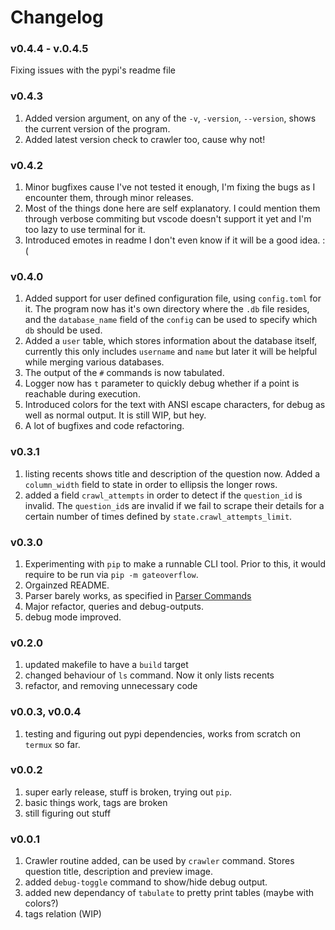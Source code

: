 # Changelog

### v0.4.4 - v.0.4.5

Fixing issues with the pypi's readme file

### v0.4.3

1. Added version argument, on any of the `-v`, `-version`, `--version`, shows the current version of the program.
2. Added latest version check to crawler too, cause why not!

### v0.4.2

1. Minor bugfixes cause I've not tested it enough, I'm fixing the bugs as I encounter them, through minor releases.
2. Most of the things done here are self explanatory. I could mention them through verbose commiting but vscode doesn't support it yet and I'm too lazy to use terminal for it.
3. Introduced emotes in readme I don't even know if it will be a good idea. :(

### v0.4.0

1. Added support for user defined configuration file, using `config.toml` for it. The program now has it's own directory where the `.db` file resides, and the `database_name` field of the `config` can be used to specify which `db` should be used.
2. Added a `user` table, which stores information about the database itself, currently this only includes `username` and `name` but later it will be helpful while merging various databases.
3. The output of the `#` commands is now tabulated.
4. Logger now has `t` parameter to quickly debug whether if a point is reachable during execution.
5. Introduced colors for the text with ANSI escape characters, for debug as well as normal output. It is still WIP, but hey.
6. A lot of bugfixes and code refactoring.

### v0.3.1

1. listing recents shows title and description of the question now. Added a `column_width` field to state in order to ellipsis the longer rows.
2. added a field `crawl_attempts` in order to detect if the `question_id` is invalid. The `question_id`s are invalid if we fail to scrape their details for a certain number of times defined by `state.crawl_attempts_limit`.

### v0.3.0

1. Experimenting with `pip` to make a runnable CLI tool. Prior to this, it would require to be run via `pip -m gateoverflow`.
2. Orgainzed README.
3. Parser barely works, as specified in [Parser Commands](./README.md#usage)
4. Major refactor, queries and debug-outputs.
5. debug mode improved.

### v0.2.0

1. updated makefile to have a `build` target
2. changed behaviour of `ls` command. Now it only lists recents
3. refactor, and removing unnecessary code

### v0.0.3, v0.0.4

1. testing and figuring out pypi dependencies, works from scratch on `termux` so far.

### v0.0.2

1. super early release, stuff is broken, trying out `pip`.
2. basic things work, tags are broken
3. still figuring out stuff

### v0.0.1

1. Crawler routine added, can be used by `crawler` command. Stores question title, description and preview image.
2. added `debug-toggle` command to show/hide debug output.
3. added new dependancy of `tabulate` to pretty print tables (maybe with colors?)
4. tags relation (WIP)
